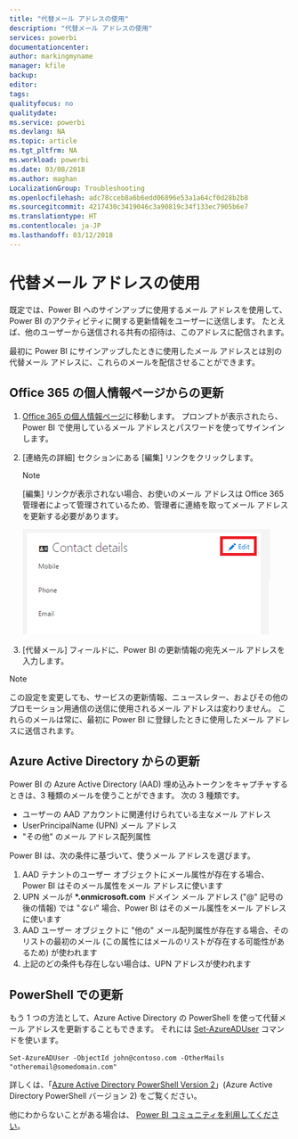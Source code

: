 ```yaml
---
title: "代替メール アドレスの使用"
description: "代替メール アドレスの使用"
services: powerbi
documentationcenter: 
author: markingmyname
manager: kfile
backup: 
editor: 
tags: 
qualityfocus: no
qualitydate: 
ms.service: powerbi
ms.devlang: NA
ms.topic: article
ms.tgt_pltfrm: NA
ms.workload: powerbi
ms.date: 03/08/2018
ms.author: maghan
LocalizationGroup: Troubleshooting
ms.openlocfilehash: adc78cceb8a6b6edd06896e53a1a64cf0d28b2b8
ms.sourcegitcommit: 4217430c3419046c3a90819c34f133ec7905b6e7
ms.translationtype: HT
ms.contentlocale: ja-JP
ms.lasthandoff: 03/12/2018
---
```

# <a name="using-an-alternate-email-address"></a>代替メール アドレスの使用
既定では、Power BI へのサインアップに使用するメール アドレスを使用して、Power BI のアクティビティに関する更新情報をユーザーに送信します。  たとえば、他のユーザーから送信される共有の招待は、このアドレスに配信されます。

最初に Power BI にサインアップしたときに使用したメール アドレスとは別の代替メール アドレスに、これらのメールを配信させることができます。

## <a name="updating-through-office-365-personal-info-page"></a>Office 365 の個人情報ページからの更新
1. [Office 365 の個人情報ページ](https://portal.office.com/account/#personalinfo)に移動します。  プロンプトが表示されたら、Power BI で使用しているメール アドレスとパスワードを使ってサインインします。
2. [連絡先の詳細] セクションにある [編集] リンクをクリックします。  
   
   > [!NOTE]
   > [編集] リンクが表示されない場合、お使いのメール アドレスは Office 365 管理者によって管理されているため、管理者に連絡を取ってメール アドレスを更新する必要があります。
   > 
   > 
   
   ![](media/service-admin-alternate-email-address-for-power-bi/contact-details.png)
3. [代替メール] フィールドに、Power BI の更新情報の宛先メール アドレスを入力します。

> [!NOTE]
> この設定を変更しても、サービスの更新情報、ニュースレター、およびその他のプロモーション用通信の送信に使用されるメール アドレスは変わりません。  これらのメールは常に、最初に Power BI に登録したときに使用したメール アドレスに送信されます。
> 
> 

## <a name="updating-through-azure-active-directory"></a>Azure Active Directory からの更新
Power BI の Azure Active Directory (AAD) 埋め込みトークンをキャプチャするときは、3 種類のメールを使うことができます。 次の 3 種類です。

* ユーザーの AAD アカウントに関連付けられている主なメール アドレス
* UserPrincipalName (UPN) メール アドレス
* "その他" のメール アドレス配列属性

Power BI は、次の条件に基づいて、使うメール アドレスを選びます。
1.  AAD テナントのユーザー オブジェクトにメール属性が存在する場合、Power BI はそのメール属性をメール アドレスに使います
2.  UPN メールが **\*.onmicrosoft.com** ドメイン メール アドレス ("@" 記号の後の情報) では "*ない*" 場合、Power BI はそのメール属性をメール アドレスに使います
3.  AAD ユーザー オブジェクトに "他の" メール配列属性が存在する場合、そのリストの最初のメール (この属性にはメールのリストが存在する可能性があるため) が使われます
4. 上記のどの条件も存在しない場合は、UPN アドレスが使われます

## <a name="updating-with-powershell"></a>PowerShell での更新
もう 1 つの方法として、Azure Active Directory の PowerShell を使って代替メール アドレスを更新することもできます。 それには [Set-AzureADUser](https://docs.microsoft.com/powershell/module/azuread/set-azureaduser) コマンドを使います。

```
Set-AzureADUser -ObjectId john@contoso.com -OtherMails "otheremail@somedomain.com"
```

詳しくは、「[Azure Active Directory PowerShell Version 2](https://docs.microsoft.com/powershell/azure/active-directory/install-adv2)」(Azure Active Directory PowerShell バージョン 2) をご覧ください。

他にわからないことがある場合は、 [Power BI コミュニティを利用してください](http://community.powerbi.com/)。

